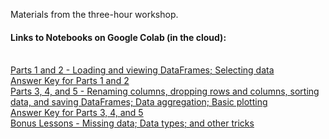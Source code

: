 Materials from the three-hour workshop.


#### Links to Notebooks on Google Colab (in the cloud):
<br>[Parts 1 and 2 - Loading and viewing DataFrames; Selecting data](https://github.com/Milan-Chicago/Introduction-to-Python/blob/main/Day%205%20Pandas/pandas.ipynb)
<br>[Answer Key for Parts 1 and 2](https://github.com/Milan-Chicago/Introduction-to-Python/blob/main/Day%205%20Pandas/pandas-Answers.ipynb)
<br>[Parts 3, 4, and 5 - Renaming columns, dropping rows and columns, sorting data, and saving DataFrames; Data aggregation; Basic plotting](https://github.com/Milan-Chicago/Introduction-to-Python/blob/main/Day%205%20Pandas/pandas2.ipynb)
<br>[Answer Key for Parts 3, 4, and 5](https://github.com/Milan-Chicago/Introduction-to-Python/blob/main/Day%205%20Pandas/pandas2-Answers.ipynb)
<br>[Bonus Lessons - Missing data; Data types; and other tricks](https://github.com/Milan-Chicago/Introduction-to-Python/blob/main/Day%205%20Pandas/pandasBonus.ipynb)


